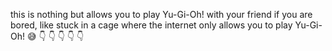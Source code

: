 this is nothing but allows you to play Yu-Gi-Oh! with your friend if you are bored, like stuck in a cage where the internet only allows you to play Yu-Gi-Oh! :sweat_smile: :point_down: :point_down: :point_down: :point_down: :point_down:

